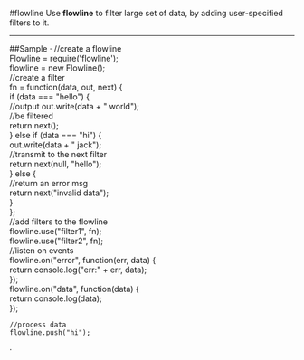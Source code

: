 #flowline
Use **flowline** to filter large set of data, by adding user-specified filters to it.
***
##Sample
·
    //create a flowline  
    Flowline = require('flowline');  
    flowline = new Flowline();  
    //create a filter  
    fn = function(data, out, next) {  
        if (data === "hello") {  
          //output
          out.write(data + " world");  
          //be filtered  
          return next();  
        } else if (data === "hi") {  
          out.write(data + " jack");  
          //transmit to the next filter  
          return next(null, "hello");  
        } else {  
          //return an error msg  
          return next("invalid data");  
        }  
      };  
    //add filters to the flowline  
      flowline.use("filter1", fn);  
      flowline.use("filter2", fn);  
    //listen on events  
      flowline.on("error", function(err, data) {  
        return console.log("err:" + err, data);  
      });  
      flowline.on("data", function(data) {  
        return console.log(data);  
      });  
      
    //process data  
    flowline.push("hi");  
·

